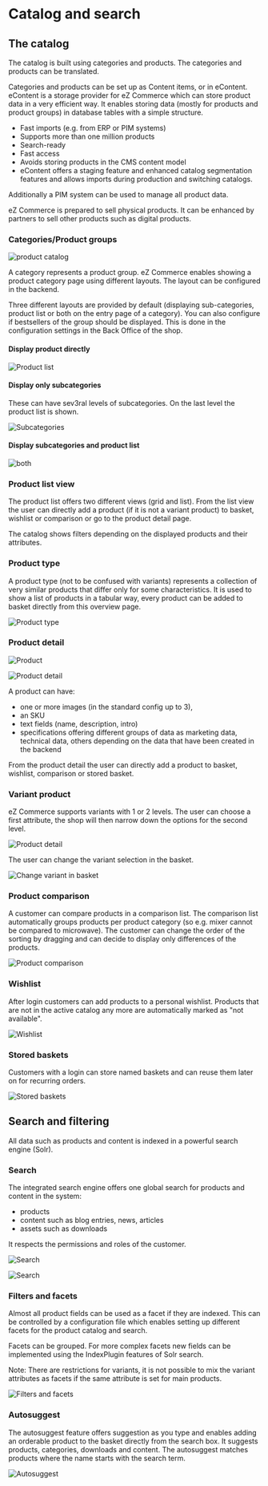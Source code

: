 # Catalog and search

## The catalog

The catalog is built using categories and products. The categories and products can be translated. 

Categories and products can be set up as Content items, or in eContent. eContent is a storage provider for eZ Commerce which can store product data in a very efficient way. It enables storing data (mostly for products and product groups) in database tables with a simple structure.

- Fast imports (e.g. from ERP or PIM systems)
- Supports more than one million products
- Search-ready
- Fast access
- Avoids storing products in the CMS content model
- eContent offers a staging feature and enhanced catalog segmentation features and allows imports during production and switching catalogs.

Additionally a PIM system can be used to manage all product data.

eZ Commerce is prepared to sell physical products. It can be enhanced by partners to sell other products such as digital products.

### Categories/Product groups

![product catalog](img/product_catalog_2.png)

A category represents a product group. eZ Commerce enables showing a product category page using different layouts. The layout can be configured in the backend.

Three different layouts are provided by default (displaying sub-categories, product list or both on the entry page of a category). You can also configure if bestsellers of the group should be displayed. This is done in the configuration settings in the Back Office of the shop.

#### Display product directly

![Product list](img/prodcut_list.png)

#### Display only subcategories

These can have sev3ral levels of subcategories. On the last level the product list is shown.

![Subcategories](img/Subcategories.png)

#### Display subcategories and product list

![both](img/both.png)

### Product list view

The product list offers two different views (grid and list). From the list view the user can directly add a product (if it is not a variant product) to basket, wishlist or comparison or go to the product detail page.

The catalog shows filters depending on the displayed products and their attributes.

### Product type

A product type (not to be confused with variants) represents a collection of very similar products that differ only for some characteristics. It is used to show a list of products in a tabular way, every product can be added to basket directly from this overview page. 

![Product type](img/image2018-4-4_18-26-27.png)

### Product detail

![Product](img/product.png)

![Product detail](img/ptoduct_detail.png)

A product can have:

- one or more images (in the standard config up to 3),
- an SKU
- text fields (name, description, intro)
- specifications offering different groups of data as marketing data, technical data, others depending on the data that have been created in the backend

From the product detail the user can directly add a product to basket, wishlist, comparison or stored basket.

### Variant product
	
eZ Commerce supports variants with 1 or 2 levels.
The user can choose a first attribute, the shop will then narrow down the options for the second level.

![Product detail](img/product_detail.png)

The user can change the variant selection in the basket.

![Change variant in basket](img/Change_variant_in_basket.png)

### Product comparison

A customer can compare products in a comparison list. The comparison list automatically groups products per product category (so e.g. mixer cannot be compared to microwave).
The customer can change the order of the sorting by dragging and can decide to display only differences of the products.

![Product comparison](img/comparison_list.png)

### Wishlist

After login customers can add products to a personal wishlist. Products that are not in the active catalog any more are automatically marked as "not available".

![Wishlist](img/wishlist.png)

### Stored baskets

Customers with a login can store named baskets and can reuse them later on for recurring orders.

![Stored baskets](img/stored_basket.png)

## Search and filtering

All data such as products and content is indexed in a powerful search engine (Solr). 

### Search

The integrated search engine offers one global search for products and content in the system:

- products 
- content such as blog entries, news, articles
- assets such as downloads

It respects the permissions and roles of the customer.

![Search](img/search_1.png)

![Search](img/search_2.png)

### Filters and facets

Almost all product fields can be used as a facet if they are indexed. This can be controlled by a configuration file which enables setting up different facets for the product catalog and search.

Facets can be grouped. For more complex facets new fields can be implemented using the IndexPlugin features of Solr search.

Note: There are restrictions for variants, it is not possible to mix the variant attributes as facets if the same attribute is set for main products.

![Filters and facets](img/Filter_Facetts.png)

### Autosuggest

The autosuggest feature offers suggestion as you type and enables adding an orderable product to the basket directly from the search box. It suggests products, categories, downloads and content. The autosuggest matches products where the name starts with the search term.

![Autosuggest](img/autosuggest.png)
